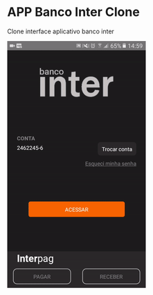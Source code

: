 # APP Banco Inter Clone

Clone interface aplicativo banco inter

![test image size](preview.gif?v=4&s=200)
